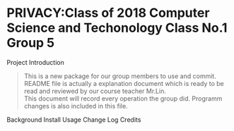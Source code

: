 # PRIVACY:Class of 2018 Computer Science and Techonology Class No.1 Group 5

Project Introduction
>This is a new package for our group members to use and commit.  
README file is actually a explanation document which is ready to be read and reviewed by our course teacher Mr.Lin.  
This document will record every operation the group did.  Programm changes is also included in this file.  

Background
Install
Usage
Change Log
Credits
